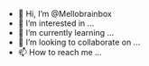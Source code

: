 - 👋 Hi, I’m @Mellobrainbox
- 👀 I’m interested in ...
- 🌱 I’m currently learning ...
- 💞️ I’m looking to collaborate on ...
- 📫 How to reach me ...

<!---
Mellobrainbox/Mellobrainbox is a ✨ special ✨ repository because its `README.md` (this file) appears on your GitHub profile.
You can click the Preview link to take a look at your changes.
--->
